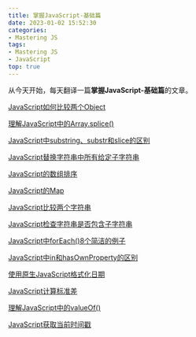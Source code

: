 ```yaml
---
title: 掌握JavaScript-基础篇
date: 2023-01-02 15:52:30
categories:
- Mastering JS
tags:
- Mastering JS
- JavaScript
top: true
---
```


从今天开始，每天翻译一篇**掌握JavaScript-基础篇**的文章。

<!-- more -->

[JavaScript如何比较两个Object](/post/how-to-compare-objects-in-javascript/)

[理解JavaScript中的Array.splice()](/post/understanding-array-splice-in-javascript/)

[JavaScript中substring、substr和slice的区别](/post/substring-vs-substr-vs-slice-in-javascript/)

[JavaScript替换字符串中所有给定子字符串](/post/replace-all-instances-of-a-string-in-javascript/)

[JavaScript的数组排序](/post/sorting-an-array-in-javascript/)

[JavaScript的Map](/post/maps-in-javascript)

[JavaScript比较两个字符串](/post/compare-two-strings-in-javascript/)

[JavaScript检查字符串是否包含子字符串](/post/check-if-a-string-contains-a-substring-in-javascript/)

[JavaScript中forEach()8个简洁的例子](/post/8-neat-examples-with-foreach-in-javascript/)

[JavaScript中in和hasOwnProperty的区别](/post/the-difference-between-in-and-hasownproperty-in-javascript/)

[使用原生JavaScript格式化日期](/post/format-dates-using-vanilla-javascript/)

[JavaScript计算标准差](/post/calculate-standard-deviation-in-javascript/)

[理解JavaScript中的valueOf()](/post/understand-valueof-in-javascript/)

[JavaScript获取当前时间戳](/post/get-the-current-timestamp-in-javascript/)